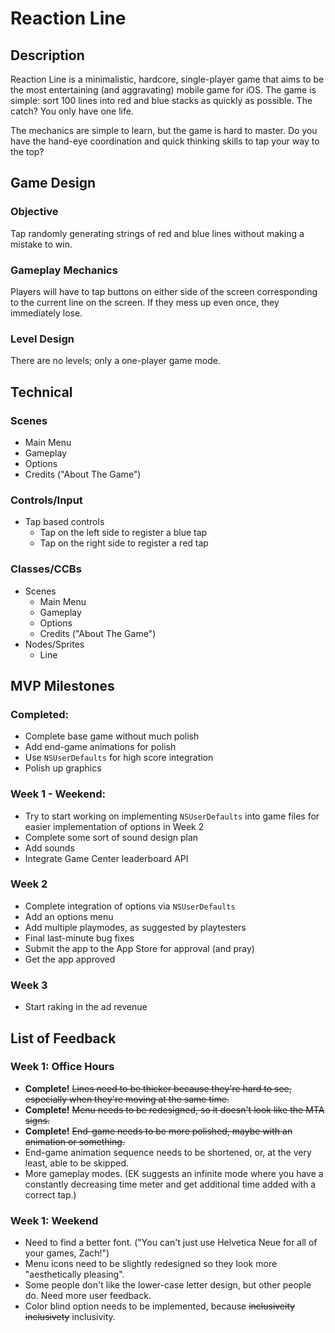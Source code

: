# Reaction Line

## Description

Reaction Line is a minimalistic, hardcore, single-player game that aims to be the most entertaining (and aggravating) mobile game for iOS. The game is simple: sort 100 lines into red and blue stacks as quickly as possible. The catch? You only have one life.

The mechanics are simple to learn, but the game is hard to master. Do you have the hand-eye coordination and quick thinking skills to tap your way to the top?


## Game Design

### Objective
Tap randomly generating strings of red and blue lines without making a mistake to win.

### Gameplay Mechanics
Players will have to tap buttons on either side of the screen corresponding to the current line on the screen. If they mess up even once, they immediately lose.

### Level Design
There are no levels; only a one-player game mode.

## Technical

### Scenes
* Main Menu
* Gameplay
* Options
* Credits ("About The Game")

### Controls/Input
* Tap based controls
  * Tap on the left side to register a blue tap
  * Tap on the right side to register a red tap

### Classes/CCBs
* Scenes
  * Main Menu
  * Gameplay
  * Options
  * Credits ("About The Game")
* Nodes/Sprites
  * Line

## MVP Milestones

### Completed:
* Complete base game without much polish
* Add end-game animations for polish
* Use `NSUserDefaults` for high score integration
* Polish up graphics

### Week 1 - Weekend:
* Try to start working on implementing `NSUserDefaults` into game files for easier implementation of options in Week 2
* Complete some sort of sound design plan
* Add sounds
* Integrate Game Center leaderboard API


### Week 2
* Complete integration of options via `NSUserDefaults`
* Add an options menu
* Add multiple playmodes, as suggested by playtesters
* Final last-minute bug fixes
* Submit the app to the App Store for approval (and pray)
* Get the app approved

### Week 3
* Start raking in the ad revenue

## List of Feedback

### Week 1: Office Hours
* **Complete!** ~~Lines need to be thicker because they're hard to see, especially when they're moving at the same time.~~
* **Complete!** ~~Menu needs to be redesigned, so it doesn't look like the MTA signs.~~ 
* **Complete!** ~~End-game needs to be more polished, maybe with an animation or something.~~
* End-game animation sequence needs to be shortened, or, at the very least, able to be skipped.
* More gameplay modes. (EK suggests an infinite mode where you have a constantly decreasing time meter and get additional time added with a correct tap.)

### Week 1: Weekend
* Need to find a better font. ("You can't just use Helvetica Neue for all of your games, Zach!")
* Menu icons need to be slightly redesigned so they look more "aesthetically pleasing".
* Some people don't like the lower-case letter design, but other people do. Need more user feedback.
* Color blind option needs to be implemented, because ~~inclusiveity~~ ~~inclusivety~~ inclusivity. 
